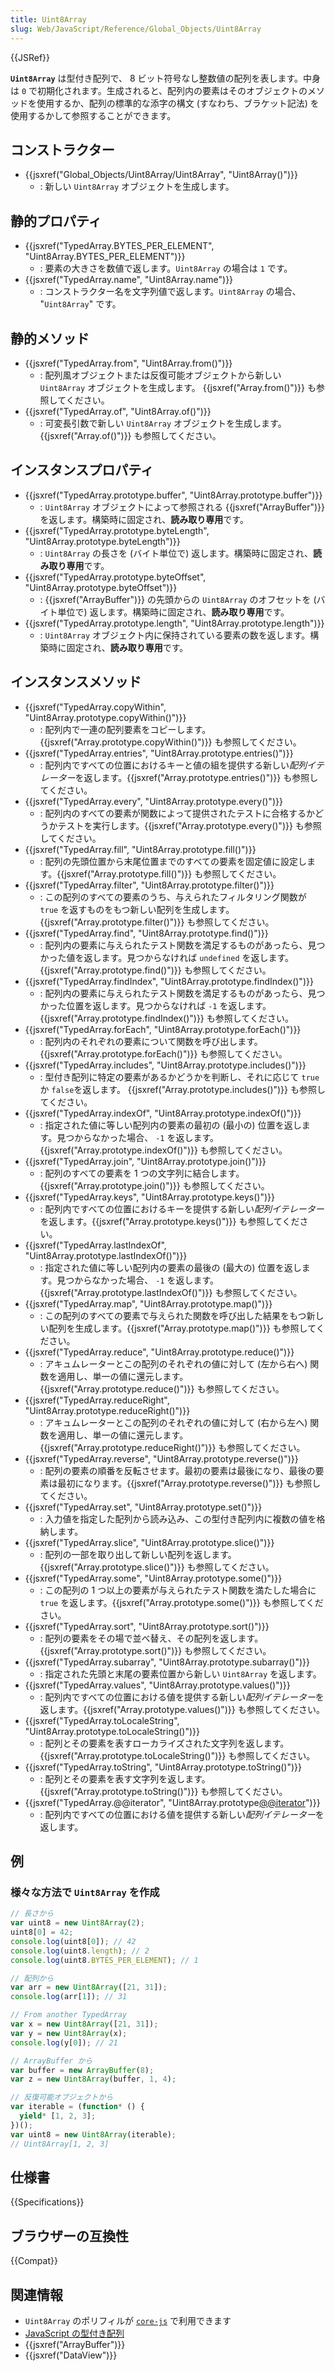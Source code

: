 ```yaml
---
title: Uint8Array
slug: Web/JavaScript/Reference/Global_Objects/Uint8Array
---
```


{{JSRef}}

**`Uint8Array`** は型付き配列で、 8 ビット符号なし整数値の配列を表します。中身は `0` で初期化されます。生成されると、配列内の要素はそのオブジェクトのメソッドを使用するか、配列の標準的な添字の構文 (すなわち、ブラケット記法) を使用するかして参照することができます。

## コンストラクター

- {{jsxref("Global_Objects/Uint8Array/Uint8Array", "Uint8Array()")}}
  - : 新しい `Uint8Array` オブジェクトを生成します。

## 静的プロパティ

- {{jsxref("TypedArray.BYTES_PER_ELEMENT", "Uint8Array.BYTES_PER_ELEMENT")}}
  - : 要素の大きさを数値で返します。`Uint8Array` の場合は `1` です。
- {{jsxref("TypedArray.name", "Uint8Array.name")}}
  - : コンストラクター名を文字列値で返します。`Uint8Array` の場合、 "`Uint8Array`" です。

## 静的メソッド

- {{jsxref("TypedArray.from", "Uint8Array.from()")}}
  - : 配列風オブジェクトまたは反復可能オブジェクトから新しい `Uint8Array` オブジェクトを生成します。 {{jsxref("Array.from()")}} も参照してください。
- {{jsxref("TypedArray.of", "Uint8Array.of()")}}
  - : 可変長引数で新しい `Uint8Array` オブジェクトを生成します。{{jsxref("Array.of()")}} も参照してください。

## インスタンスプロパティ

- {{jsxref("TypedArray.prototype.buffer", "Uint8Array.prototype.buffer")}}
  - : `Uint8Array` オブジェクトによって参照される {{jsxref("ArrayBuffer")}} を返します。構築時に固定され、**読み取り専用**です。
- {{jsxref("TypedArray.prototype.byteLength", "Uint8Array.prototype.byteLength")}}
  - : `Uint8Array` の長さを (バイト単位で) 返します。構築時に固定され、**読み取り専用**です。
- {{jsxref("TypedArray.prototype.byteOffset", "Uint8Array.prototype.byteOffset")}}
  - : {{jsxref("ArrayBuffer")}} の先頭からの `Uint8Array` のオフセットを (バイト単位で) 返します。構築時に固定され、**読み取り専用**です。
- {{jsxref("TypedArray.prototype.length", "Uint8Array.prototype.length")}}
  - : `Uint8Array` オブジェクト内に保持されている要素の数を返します。構築時に固定され、**読み取り専用**です。

## インスタンスメソッド

- {{jsxref("TypedArray.copyWithin", "Uint8Array.prototype.copyWithin()")}}
  - : 配列内で一連の配列要素をコピーします。{{jsxref("Array.prototype.copyWithin()")}} も参照してください。
- {{jsxref("TypedArray.entries", "Uint8Array.prototype.entries()")}}
  - : 配列内ですべての位置におけるキーと値の組を提供する新しい*配列イテレーター*を返します。{{jsxref("Array.prototype.entries()")}} も参照してください。
- {{jsxref("TypedArray.every", "Uint8Array.prototype.every()")}}
  - : 配列内のすべての要素が関数によって提供されたテストに合格するかどうかテストを実行します。{{jsxref("Array.prototype.every()")}} も参照してください。
- {{jsxref("TypedArray.fill", "Uint8Array.prototype.fill()")}}
  - : 配列の先頭位置から末尾位置までのすべての要素を固定値に設定します。{{jsxref("Array.prototype.fill()")}} も参照してください。
- {{jsxref("TypedArray.filter", "Uint8Array.prototype.filter()")}}
  - : この配列のすべての要素のうち、与えられたフィルタリング関数が `true` を返すものをもつ新しい配列を生成します。{{jsxref("Array.prototype.filter()")}} も参照してください。
- {{jsxref("TypedArray.find", "Uint8Array.prototype.find()")}}
  - : 配列内の要素に与えられたテスト関数を満足するものがあったら、見つかった値を返します。見つからなければ `undefined` を返します。{{jsxref("Array.prototype.find()")}} も参照してください。
- {{jsxref("TypedArray.findIndex", "Uint8Array.prototype.findIndex()")}}
  - : 配列内の要素に与えられたテスト関数を満足するものがあったら、見つかった位置を返します。見つからなければ `-1` を返します。{{jsxref("Array.prototype.findIndex()")}} も参照してください。
- {{jsxref("TypedArray.forEach", "Uint8Array.prototype.forEach()")}}
  - : 配列内のそれぞれの要素について関数を呼び出します。{{jsxref("Array.prototype.forEach()")}} も参照してください。
- {{jsxref("TypedArray.includes", "Uint8Array.prototype.includes()")}}
  - : 型付き配列に特定の要素があるかどうかを判断し、それに応じて `true` か `false`を返します。 {{jsxref("Array.prototype.includes()")}} も参照してください。
- {{jsxref("TypedArray.indexOf", "Uint8Array.prototype.indexOf()")}}
  - : 指定された値に等しい配列内の要素の最初の (最小の) 位置を返します。見つからなかった場合、 `-1` を返します。{{jsxref("Array.prototype.indexOf()")}} も参照してください。
- {{jsxref("TypedArray.join", "Uint8Array.prototype.join()")}}
  - : 配列のすべての要素を 1 つの文字列に結合します。{{jsxref("Array.prototype.join()")}} も参照してください。
- {{jsxref("TypedArray.keys", "Uint8Array.prototype.keys()")}}
  - : 配列内ですべての位置におけるキーを提供する新しい*配列イテレーター*を返します。{{jsxref("Array.prototype.keys()")}} も参照してください。
- {{jsxref("TypedArray.lastIndexOf", "Uint8Array.prototype.lastIndexOf()")}}
  - : 指定された値に等しい配列内の要素の最後の (最大の) 位置を返します。見つからなかった場合、 `-1` を返します。{{jsxref("Array.prototype.lastIndexOf()")}} も参照してください。
- {{jsxref("TypedArray.map", "Uint8Array.prototype.map()")}}
  - : この配列のすべての要素で与えられた関数を呼び出した結果をもつ新しい配列を生成します。{{jsxref("Array.prototype.map()")}} も参照してください。
- {{jsxref("TypedArray.reduce", "Uint8Array.prototype.reduce()")}}
  - : アキュムレーターとこの配列のそれぞれの値に対して (左から右へ) 関数を適用し、単一の値に還元します。{{jsxref("Array.prototype.reduce()")}} も参照してください。
- {{jsxref("TypedArray.reduceRight", "Uint8Array.prototype.reduceRight()")}}
  - : アキュムレーターとこの配列のそれぞれの値に対して (右から左へ) 関数を適用し、単一の値に還元します。{{jsxref("Array.prototype.reduceRight()")}} も参照してください。
- {{jsxref("TypedArray.reverse", "Uint8Array.prototype.reverse()")}}
  - : 配列の要素の順番を反転させます。最初の要素は最後になり、最後の要素は最初になります。{{jsxref("Array.prototype.reverse()")}} も参照してください。
- {{jsxref("TypedArray.set", "Uint8Array.prototype.set()")}}
  - : 入力値を指定した配列から読み込み、この型付き配列内に複数の値を格納します。
- {{jsxref("TypedArray.slice", "Uint8Array.prototype.slice()")}}
  - : 配列の一部を取り出して新しい配列を返します。{{jsxref("Array.prototype.slice()")}} も参照してください。
- {{jsxref("TypedArray.some", "Uint8Array.prototype.some()")}}
  - : この配列の 1 つ以上の要素が与えられたテスト関数を満たした場合に `true` を返します。{{jsxref("Array.prototype.some()")}} も参照してください。
- {{jsxref("TypedArray.sort", "Uint8Array.prototype.sort()")}}
  - : 配列の要素をその場で並べ替え、その配列を返します。{{jsxref("Array.prototype.sort()")}} も参照してください。
- {{jsxref("TypedArray.subarray", "Uint8Array.prototype.subarray()")}}
  - : 指定された先頭と末尾の要素位置から新しい `Uint8Array` を返します。
- {{jsxref("TypedArray.values", "Uint8Array.prototype.values()")}}
  - : 配列内ですべての位置における値を提供する新しい*配列イテレーター*を返します。{{jsxref("Array.prototype.values()")}} も参照してください。
- {{jsxref("TypedArray.toLocaleString", "Uint8Array.prototype.toLocaleString()")}}
  - : 配列とその要素を表すローカライズされた文字列を返します。{{jsxref("Array.prototype.toLocaleString()")}} も参照してください。
- {{jsxref("TypedArray.toString", "Uint8Array.prototype.toString()")}}
  - : 配列とその要素を表す文字列を返します。{{jsxref("Array.prototype.toString()")}} も参照してください。
- {{jsxref("TypedArray.@@iterator", "Uint8Array.prototype[@@iterator]()")}}
  - : 配列内ですべての位置における値を提供する新しい*配列イテレーター*を返します。

## 例

### 様々な方法で `Uint8Array` を作成

```js
// 長さから
var uint8 = new Uint8Array(2);
uint8[0] = 42;
console.log(uint8[0]); // 42
console.log(uint8.length); // 2
console.log(uint8.BYTES_PER_ELEMENT); // 1

// 配列から
var arr = new Uint8Array([21, 31]);
console.log(arr[1]); // 31

// From another TypedArray
var x = new Uint8Array([21, 31]);
var y = new Uint8Array(x);
console.log(y[0]); // 21

// ArrayBuffer から
var buffer = new ArrayBuffer(8);
var z = new Uint8Array(buffer, 1, 4);

// 反復可能オブジェクトから
var iterable = (function* () {
  yield* [1, 2, 3];
})();
var uint8 = new Uint8Array(iterable);
// Uint8Array[1, 2, 3]
```

## 仕様書

{{Specifications}}

## ブラウザーの互換性

{{Compat}}

## 関連情報

- `Uint8Array` のポリフィルが [`core-js`](https://github.com/zloirock/core-js#ecmascript-typed-arrays) で利用できます
- [JavaScript の型付き配列](/ja/docs/Web/JavaScript/Typed_arrays)
- {{jsxref("ArrayBuffer")}}
- {{jsxref("DataView")}}
